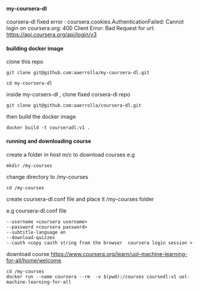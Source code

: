 #### my-coursera-dl

coursera-dl fixed error : coursera.cookies.AuthenticationFailed: Cannot login on coursera.org: 400 Client Error: Bad Request for url: https://api.coursera.org/api/login/v3


#### building docker image 

clone this repo

```
git clone git@github.com:aaerrolla/my-coursera-dl.git
```



```
cd my-coursera-dl
```

inside my-corsers-dl  , clone  fixed corsera-dl  repo

```
git clone git@github.com:aaerrolla/coursera-dl.git
```

then build the docker image 

```
docker build -t courseradl:v1 .
```

#### running and downloading course 

create a folder in host m/c  to download courses  e.g 

```
mkdir /my-courses
```
change directory to  /my-courses

```
cd /my-courses
```
create coursera-dl.conf file   and place it  /my-courses  folder 

e.g coursera-dl.conf file 

```
--username <coursera username>
--password <coursera password>
--subtitle-language en
--download-quizzes
--cauth <copy cauth string from the browser  coursera login session >
```

download course   https://www.coursera.org/learn/uol-machine-learning-for-all/home/welcome

```
cd /my-courses
docker run --name coursera --rm  -v $(pwd):/courses coursedl:v1 uol-machine-learning-for-all 
```
